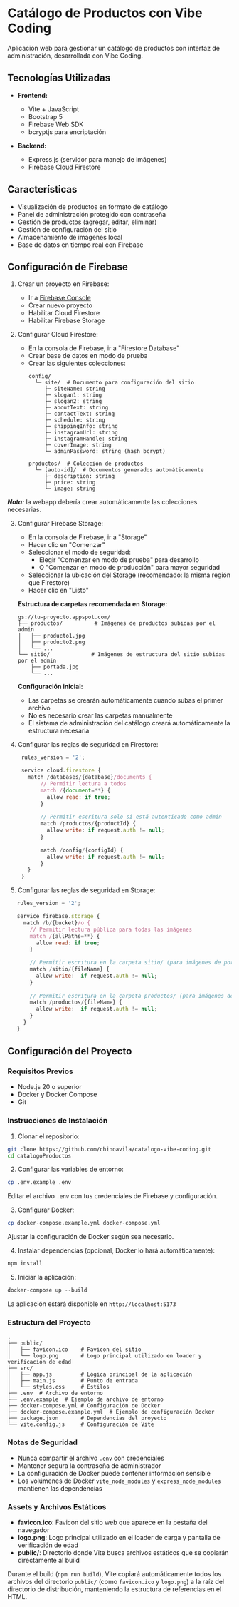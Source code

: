 # Catálogo de Productos con Vibe Coding

Aplicación web para gestionar un catálogo de productos con interfaz de administración, desarrollada con Vibe Coding.

## Tecnologías Utilizadas

- **Frontend:**
  - Vite + JavaScript
  - Bootstrap 5
  - Firebase Web SDK
  - bcryptjs para encriptación

- **Backend:**
  - Express.js (servidor para manejo de imágenes)
  - Firebase Cloud Firestore

## Características

- Visualización de productos en formato de catálogo
- Panel de administración protegido con contraseña
- Gestión de productos (agregar, editar, eliminar)
- Gestión de configuración del sitio
- Almacenamiento de imágenes local
- Base de datos en tiempo real con Firebase

## Configuración de Firebase

1. Crear un proyecto en Firebase:
   - Ir a [Firebase Console](https://console.firebase.google.com/)
   - Crear nuevo proyecto
   - Habilitar Cloud Firestore
   - Habilitar Firebase Storage

2. Configurar Cloud Firestore:
   - En la consola de Firebase, ir a "Firestore Database"
   - Crear base de datos en modo de prueba
   - Crear las siguientes colecciones:
     ```
     config/
       └─ site/  # Documento para configuración del sitio
          ├─ siteName: string
          ├─ slogan1: string
          ├─ slogan2: string
          ├─ aboutText: string
          ├─ contactText: string
          ├─ schedule: string
          ├─ shippingInfo: string
          ├─ instagramUrl: string
          ├─ instagramHandle: string
          ├─ coverImage: string
          └─ adminPassword: string (hash bcrypt)

     productos/  # Colección de productos
       └─ [auto-id]/  # Documentos generados automáticamente
          ├─ description: string
          ├─ price: string
          └─ image: string
     ```
***Nota:*** la webapp debería crear automáticamente las colecciones necesarias.

3. Configurar Firebase Storage:
   - En la consola de Firebase, ir a "Storage"
   - Hacer clic en "Comenzar"
   - Seleccionar el modo de seguridad:
     - Elegir "Comenzar en modo de prueba" para desarrollo
     - O "Comenzar en modo de producción" para mayor seguridad
   - Seleccionar la ubicación del Storage (recomendado: la misma región que Firestore)
   - Hacer clic en "Listo"
   
   **Estructura de carpetas recomendada en Storage:**
   ```
   gs://tu-proyecto.appspot.com/
   ├── productos/          # Imágenes de productos subidas por el admin
   │   ├── producto1.jpg
   │   ├── producto2.png
   │   └── ...
   └── sitio/             # Imágenes de estructura del sitio subidas por el admin
       ├── portada.jpg
       └── ...
   ```
   
   **Configuración inicial:**
   - Las carpetas se crearán automáticamente cuando subas el primer archivo
   - No es necesario crear las carpetas manualmente
   - El sistema de administración del catálogo creará automáticamente la estructura necesaria

4. Configurar las reglas de seguridad en Firestore:
   ```javascript
    rules_version = '2';

    service cloud.firestore {
      match /databases/{database}/documents {
          // Permitir lectura a todos
          match /{document=**} {
            allow read: if true;
          }
          
          // Permitir escritura solo si está autenticado como admin
          match /productos/{productId} {
            allow write: if request.auth != null;
          }
          
          match /config/{configId} {
            allow write: if request.auth != null;
          }
      }
    }
   ```

5. Configurar las reglas de seguridad en Storage:
 ```javascript
    rules_version = '2';

    service firebase.storage {
      match /b/{bucket}/o {
        // Permitir lectura pública para todas las imágenes
        match /{allPaths=**} {
          allow read: if true;
        }
        
        // Permitir escritura en la carpeta sitio/ (para imágenes de portada)
        match /sitio/{fileName} {
          allow write:  if request.auth != null;
        }
        
        // Permitir escritura en la carpeta productos/ (para imágenes de productos)
        match /productos/{fileName} {
          allow write:  if request.auth != null;
        }
      }
    }
   ```

## Configuración del Proyecto

### Requisitos Previos
- Node.js 20 o superior
- Docker y Docker Compose
- Git

### Instrucciones de Instalación

1. Clonar el repositorio:
```bash
git clone https://github.com/chinoavila/catalogo-vibe-coding.git
cd catalogoProductos
```

2. Configurar las variables de entorno:
```bash
cp .env.example .env
```
Editar el archivo `.env` con tus credenciales de Firebase y configuración.

3. Configurar Docker:
```bash
cp docker-compose.example.yml docker-compose.yml
```
Ajustar la configuración de Docker según sea necesario.

4. Instalar dependencias (opcional, Docker lo hará automáticamente):
```powershell
npm install
```

5. Iniciar la aplicación:
```powershell
docker-compose up --build
```

La aplicación estará disponible en `http://localhost:5173`

### Estructura del Proyecto

```
.
├── public/
│   ├── favicon.ico    # Favicon del sitio
│   └── logo.png       # Logo principal utilizado en loader y verificación de edad
├── src/
│   ├── app.js         # Lógica principal de la aplicación
│   ├── main.js        # Punto de entrada
│   └── styles.css     # Estilos
├── .env  # Archivo de entorno
├── .env.example  # Ejemplo de archivo de entorno
├── docker-compose.yml # Configuración de Docker
├── docker-compose.example.yml  # Ejemplo de configuración Docker
├── package.json       # Dependencias del proyecto
└── vite.config.js     # Configuración de Vite
```

### Notas de Seguridad

- Nunca compartir el archivo `.env` con credenciales
- Mantener segura la contraseña de administrador
- La configuración de Docker puede contener información sensible
- Los volúmenes de Docker `vite_node_modules` y `express_node_modules` mantienen las dependencias

### Assets y Archivos Estáticos

- **favicon.ico**: Favicon del sitio web que aparece en la pestaña del navegador
- **logo.png**: Logo principal utilizado en el loader de carga y pantalla de verificación de edad
- **public/**: Directorio donde Vite busca archivos estáticos que se copiarán directamente al build

Durante el build (`npm run build`), Vite copiará automáticamente todos los archivos del directorio `public/` (como `favicon.ico` y `logo.png`) a la raíz del directorio de distribución, manteniendo la estructura de referencias en el HTML.
